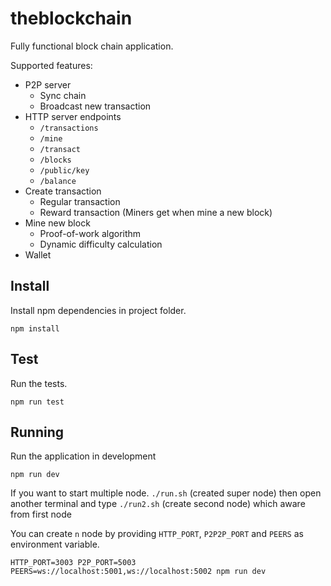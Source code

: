 # theblockchain

Fully functional block chain application.

Supported features:
* P2P server
  * Sync chain
  * Broadcast new transaction  
* HTTP server endpoints
  * `/transactions`
  * `/mine`
  * `/transact`
  * `/blocks`
  * `/public/key`
  * `/balance`
* Create transaction  
  * Regular transaction
  * Reward transaction (Miners get when mine a new block)
* Mine new block
  * Proof-of-work algorithm
  * Dynamic difficulty calculation  
* Wallet

## Install
Install npm dependencies in project folder.

```
npm install
```

## Test
Run the tests.
```
npm run test
```

## Running
Run the application in development
```
npm run dev
```

If you want to start multiple node. `./run.sh` (created super node) then open another terminal and type `./run2.sh` (create second node) which aware from first node

You can create `n` node by providing `HTTP_PORT`, `P2P2P_PORT` and `PEERS` as environment variable.

```
HTTP_PORT=3003 P2P_PORT=5003 PEERS=ws://localhost:5001,ws://localhost:5002 npm run dev

```
